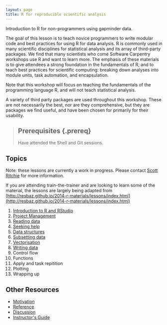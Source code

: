 ```yaml
---
layout: page
title: R for reproducible scientific analysis
---
```


Introduction to R for non-programmers using gapminder data.

The goal of this lesson is to teach novice programmers to write modular code
and best practices for using R for data analysis. R is commonly used in many
scientific disciplines for statistical analysis and its array of third-party
packages. We find that many scientists who come Software Carpentry workshops
use R and want to learn more. The emphasis of these materials is to give
attendees a strong foundation in the fundamentals of R, and to teach best
practices for scientific computing: breaking down analyses into module units,
task automation, and encapsulation.

Note that this workshop will focus on teaching the fundamentals of the 
programming language R, and will not teach statistical analysis.

A variety of third party packages are used throughout this workshop. These
are not necessarily the best, nor are they comprehensive, but they are 
packages we find useful, and have been chosen for primarily for their 
usability.

> ## Prerequisites {.prereq}
>
> Have attended the Shell and Git sessions.
>

## Topics

Note: these lessons are currently a work in progress. Please contact
[Scott Ritchie](sritchie73@gmail.com) for more information. 

If you are attending train-the-trainer and are looking to learn some of
the material, the lessons are largely being adapted from 
[http://resbaz.github.io/2014-r-materials/lessons/index.html](http://resbaz.github.io/2014-r-materials/lessons/index.html)

1.  [Introduction to R and RStudio](01-rstudio-intro.html)
2.  [Project Management](02-project-intro.html)
3.  [Reading data](03-reading-data.html)
4.  [Seeking help](04-seeking-help.html)
5.  [Data structures](05-data-structures.html)
6.  [Subsetting data](06-data-subsetting.html)
7.  [Vectorisation](07-vectorisation.html)
8.  [Writing data](08-writing-data.html)
8.  Control flow
9.  Functions
10. Apply and task repitition
11. Plotting
12. Wrapping up

<!-- Final version
1.  [Introduction to R and RStudio](01-rstudio-intro.html)
2.  [Project Management](02-project-intro.html)
3.  [Reading and writing data](03-rw-data.html)
4.  [Seeking help](04-seeking-help.html)
5.  [Data structures](05-data-structures.html)
6.  [Subsetting data](06-data-subsetting.html)
7.  [Vectorisation](07-vectorisation.html)
8.  [Control flow](08-control-flow.html)
9.  [Functions](09-functions.html)
10. [Apply and task repitition](10-apply.html)
11. [Plotting](11-plotting.html)
-->


## Other Resources

*   [Motivation](motivation.html)
*   [Reference](reference.html)
*   [Discussion](discussion.html)
*   [Instructor's Guide](instructors.html)
